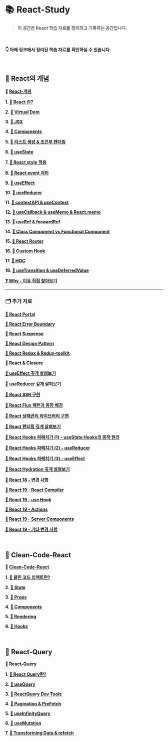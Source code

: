 # 📚 React-Study

> #### 이 공간은 React 학습 자료를 정리하고 기록하는 공간입니다.

<br>

**👇 아래 링크에서 정리된 학습 자료를 확인하실 수 있습니다.**

<br>

## 📝 React의 개념

**🔗 [React-개념](https://spotted-operation-dcc.notion.site/d4c2daa63e624731adf9d7ec754f6f43?pvs=4)**

**1. [📘 React 란?](https://spotted-operation-dcc.notion.site/1-React-630dfc6031fb45b1a57e5aed05f778ed?pvs=4)**

**2. [📘 Virtual Dom](https://spotted-operation-dcc.notion.site/2-Virtual-Dom-57816381c3dd472b868eccef570634b2)**

**3. [📘 JSX](https://spotted-operation-dcc.notion.site/3-JSX-e8fe717f4baf457eaa4e2f9ce38dda65?pvs=4)**

**4. [📘 Components](https://spotted-operation-dcc.notion.site/4-6df51df87c56467d83f2e7cbebd9e94e?pvs=4)**

**5. [📘 리스트 생성 & 조건부 렌더링](https://spotted-operation-dcc.notion.site/5-9226b546bd9a418eb74e970fe59b5be5?pvs=4)**

**6. [📘 useState](https://spotted-operation-dcc.notion.site/6-useState-6acfddd6e34f47ec92936c0e87c52ae7?pvs=4)**

**7. [📘 React style 적용](https://spotted-operation-dcc.notion.site/7-React-8a2c01df158a4dbd9d3ee29bf6425a53?pvs=4)**

**8. [📘 React event 처리](https://spotted-operation-dcc.notion.site/8-React-d4c57818797a4eebb6b7264a86d8a019?pvs=4)**

**9. [📘 useEffect](https://spotted-operation-dcc.notion.site/9-useEffect-3893d0fd9c8148e88ad2bf53decf9a34?pvs=4)**

**10. [📘 useReducer](https://spotted-operation-dcc.notion.site/10-useReducer-21bcbd8e81514ff683368803de54fc6a?pvs=4)**

**11. [📘 contextAPI & useContext](https://spotted-operation-dcc.notion.site/11-contextAPI-useContext-4f85c001a7154d74b04765d4f2b93cff?pvs=4)**

**12. [📘 useCallback & useMemo & React.memo](https://spotted-operation-dcc.notion.site/12-useCallback-useMemo-React-memo-5184c6dbdbc7452fa39c48c31ee47808?pvs=4)**

**13. [📘 useRef & forwardRef](https://spotted-operation-dcc.notion.site/13-useRef-forwardRef-cdf21a1afc664251a9d53d52b473f880?pvs=4)**

**14. [📘 Class Component vs Functional Component](https://spotted-operation-dcc.notion.site/14-Class-Component-vs-Functional-Component-b58a9903e30148dc801af1b68ad0269f?pvs=4)**

**15. [📘 React Router](https://spotted-operation-dcc.notion.site/15-React-Router-ad69d5ae951d4b10830ebc46c60455f5?pvs=4)**

**16. [📘 Custom Hook](https://spotted-operation-dcc.notion.site/16-Custom-Hook-a9a679c6ead344a0a4835e02565cf0d0?pvs=4)**

**17. [📘 HOC](https://spotted-operation-dcc.notion.site/17-HOC-High-Order-Component-56a95c5fc88e4679949cb89d51ef51ef?pvs=4)**

**18. [📘 useTransition & useDeferredValue](https://spotted-operation-dcc.notion.site/18-useTransition-useDeferredValue-12212b90211180d6a8e1ed8dd66bad7f)**

**[❓ Why - 이유 직접 찾아보기](https://spotted-operation-dcc.notion.site/Why-13812b9021118034a7d1d6dcc46a801e?pvs=74)**

---

### 🗂 추가 자료

**[📘 React Portal](https://spotted-operation-dcc.notion.site/React-Portal-290d62f54a974da3b0879e83811bf879?pvs=4)**

**[📘 React Error Boundary](https://spotted-operation-dcc.notion.site/React-Error-Boundary-4036401817e5412489ac42459741578c?pvs=4)**

**[📘 React Suspense](https://spotted-operation-dcc.notion.site/React-Suspense-1bafedc4bd8d434f957fafddca48ff36?pvs=4)**

**[📘 React Design Pattern](https://spotted-operation-dcc.notion.site/React-Design-Pattern-1c8c91eb4a6843c4ab0f26e657c330f6?pvs=4)**

**[📘 React Redux & Redux-toolkit](https://spotted-operation-dcc.notion.site/React-Redux-Redux-toolkit-40ec0d72469f4d6487e369ea06b82df3?pvs=4)**

**[📘 React & Closure](https://spotted-operation-dcc.notion.site/React-Closure-a984a9d0606b4802b8ef2da48bbaec95?pvs=74)**

**[📘 useEffect 깊게 살펴보기](https://spotted-operation-dcc.notion.site/useEffect-342db03cbf944f73959d90a48f59bdbf?pvs=74)**

**[📘 useReducer 깊게 살펴보기](https://spotted-operation-dcc.notion.site/useReducer-27355cb9cdc24756bdacb282ba7c6567?pvs=74)**

**[📘 React SSR 구현](https://spotted-operation-dcc.notion.site/React-SSR-8c6663e8bdcc4d8ab3c4f7512e628337?pvs=74)**

**[📘 React Flux 패턴과 등장 배경](https://spotted-operation-dcc.notion.site/React-Flux-f07db34de5b647d89432c70a1e3900a8?pvs=74)**

**[📘 React 상태관리 라이브러리 구현](https://spotted-operation-dcc.notion.site/React-98620e397bd046abac6549001b65fc67?pvs=74)**

**[📘 React 렌더링 깊게 살펴보기](https://spotted-operation-dcc.notion.site/React-13112b90211180d5bf86dbffbf2687a8?pvs=74)**

**[📘 React Hooks 파헤치기 (1) - useState Hooks의 동작 원리](https://spotted-operation-dcc.notion.site/React-Hooks-1-useState-Hooks-14112b902111809cb25ec60b55be523e?pvs=74)**

**[📘 React Hooks 파헤치기 (2) - useReducer](https://spotted-operation-dcc.notion.site/React-Hooks-2-useReducer-14312b90211180ee9c5cd898e64c1ff1?pvs=74)**

**[📘 React Hooks 파헤치기 (3) - useEffect](https://spotted-operation-dcc.notion.site/React-Hooks-3-useEffect-14512b90211180c89bf5e9ab38d2d08f?pvs=74)**

**[📘 React Hydration 깊게 살펴보기](https://spotted-operation-dcc.notion.site/Hydration-13212b902111808db3c8d673162d446b)**

**[📘 React 18 - 변경 사항](https://spotted-operation-dcc.notion.site/Server-Components-12112b902111802d9942f430c11cff22)**

**[📘 React 19 - React Compiler](https://spotted-operation-dcc.notion.site/React-Compiler-11f12b9021118098a5f3f1f7d0559910?pvs=74)**

**[📘 React 19 - use Hook](https://spotted-operation-dcc.notion.site/use-Hook-11f12b90211180308cb9e74b5390f439?pvs=74)**

**[📘 React 19 - Actions](https://spotted-operation-dcc.notion.site/Actions-11f12b90211180cebf18edae6d3ce05e)**

**[📘 React 19 - Server Components](https://spotted-operation-dcc.notion.site/Server-Components-12112b902111802d9942f430c11cff22)**

**[📘 React 19 - 기타 변경 사항](https://spotted-operation-dcc.notion.site/Etc-12112b90211180269a10da12004386dc)**

<br/>

## 🧹 Clean-Code-React

**🔗 [Clean-Code-React](https://spotted-operation-dcc.notion.site/2f2ce40a4ecc4971b8fc697eb2d091c7?pvs=4)**

**1. [📘 클린 코드 리액트란?](https://spotted-operation-dcc.notion.site/1-c1dae15cc77446bcb23531eec06ad39b?pvs=4)**

**2. [📘 State](https://spotted-operation-dcc.notion.site/2-State-23cb47ac7973418a9a398e2bad1fc70e?pvs=4)**

**3. [📘 Props](https://spotted-operation-dcc.notion.site/3-Props-4823288cea9843628a9e3acbde6fc245?pvs=4)**

**4. [📘 Components](https://spotted-operation-dcc.notion.site/4-Components-a689da4c62604b32b247f5ac0ef02356?pvs=4)**

**5. [📘 Rendering](https://spotted-operation-dcc.notion.site/5-Rendering-85ed8ece75464e94b7d975d1ff5ace56?pvs=4)**

**6. [📘 Hooks](https://spotted-operation-dcc.notion.site/6-Hooks-fcbbbae4afde4cc791c300a57619f4d9?pvs=4)**

<br/>

## 🎈 React-Query

**🔗 [React-Query](https://spotted-operation-dcc.notion.site/React-Query-e68df6806eae44058593ddcb2d03a490?pvs=4)**

**1. [📕 React Query란?](https://spotted-operation-dcc.notion.site/1-React-Query-72cd65e902f2495c8ce92a155da67fc1?pvs=4)**

**2. [📕 useQuery](https://spotted-operation-dcc.notion.site/2-useQuery-1a67ca4c286246f8869dfa3c4319b5c2?pvs=4)**

**3. [📕 ReactQuery Dev Tools](https://spotted-operation-dcc.notion.site/3-React-Query-Dev-Tools-03c3a5ddea694f9096c15b0f3b4d61c6?pvs=4)**

**4. [📕 Pagination & PreFetch](https://spotted-operation-dcc.notion.site/4-Pagination-preFetch-8f9207fc84534d4f8f3474ba4c72164f?pvs=4)**

**5. [📕 useInfinityQuery](https://spotted-operation-dcc.notion.site/5-useInfiniteQuery-b96fc3955c6b44ddb4e769fcbaa2cf4a?pvs=4)**

**6. [📕 useMutation](https://spotted-operation-dcc.notion.site/6-useMutation-d0bc559320ee4e6791c362859080c4cc?pvs=4)**

**7. [📕 Transforming Data & refetch](https://spotted-operation-dcc.notion.site/7-Tramsforming-Data-Refetch-2b14a90474464cc68552467bb3786c02?pvs=4)**
